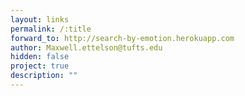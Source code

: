 ```yaml
---
layout: links
permalink: /:title
forward_to: http://search-by-emotion.herokuapp.com
author: Maxwell.ettelson@tufts.edu
hidden: false
project: true
description: ""
---
```

